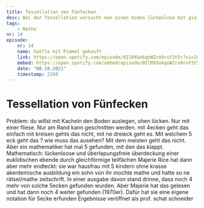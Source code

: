 ```yaml
---
title: Tessellation von Fünfecken
desc: Bei der Tessellation versucht man einen boden lückenlose mit gleichen fliesen auszulegen. Nimmt man Fünfecke steht man hier vor einer spannenden Aufgabe mit viel Hisotrie und Anwendung z.B. in Computer Graphics
tags:
    - Mathe
nr: 14
episode:
    nr: 14
    name: Sattle mit Pimmel gekauft
    link: https://open.spotify.com/episode/0IlRXGnkqnWZro8ruY3t5r?si=2d47557d34c343a0
    embed: https://open.spotify.com/embed/episode/0IlRXGnkqnWZro8ruY3t5r?theme=0&t=2288
    date: "08.10.2021"
    timestamp: 2288
---
```


# Tessellation von Fünfecken

Problem: du willst mit Kacheln den Boden auslegen, ohen lücken.
Nur mit einer fliese. Nur am Rand kann geschnitten werden.
mit 4ecken geht das einfach
mit kreisen gehts das nicht, mit ne dreieck geht es.
Mit welchem 5 eck geht das ? wie muss das ausehen?
Mit dem meisten geht das nicht. Aber ein mathematiker hat mal 5  gefunden, mit den das klappt.
Mathematisch: lückenloose und überlapungsfreie überdeckung einer euklidischen ebende durch gleichförmige teilfächen
Majerie Rice hat dann aber mehr endteckt:
sie war hausfrau mit 5 kindern ohne krasse akerdemische ausbildung
ein sohn von ihr mochte mathe und hatte so ne rätsel/mathe zeitschrift.
In einer ausgabe davon stand drinne, dass noch 4 mehr von solche 5ecken gefunden wurden.
Aber Majerie hat das gelesen und hat dann noch 4 weiter gefunden (1970er).
Dafür hat sie eine eigene notation für 5ecke erfunden 
Ergebnisse veröffnet als prof. schat schneider